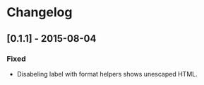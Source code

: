 # Changelog

## [0.1.1] - 2015-08-04
### Fixed
- Disabeling label with format helpers shows unescaped HTML.
